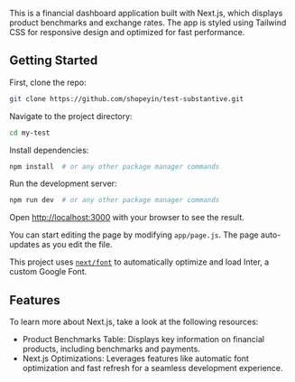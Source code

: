 This is a financial dashboard application built with Next.js, which displays product benchmarks and exchange rates. The app is styled using Tailwind CSS for responsive design and optimized for fast performance.
## Getting Started

First, clone the repo:

```bash
git clone https://github.com/shopeyin/test-substantive.git
```
Navigate to the project directory:
```bash
cd my-test
```
Install dependencies:

```bash
npm install  # or any other package manager commands
```
Run the development server:

```bash
npm run dev  # or any other package manager commands
```

Open [http://localhost:3000](http://localhost:3000) with your browser to see the result.

You can start editing the page by modifying `app/page.js`. The page auto-updates as you edit the file.

This project uses [`next/font`](https://nextjs.org/docs/basic-features/font-optimization) to automatically optimize and load Inter, a custom Google Font.

## Features

To learn more about Next.js, take a look at the following resources:

- Product Benchmarks Table: Displays key information on financial products, including benchmarks and payments.
- Next.js Optimizations: Leverages features like automatic font optimization and fast refresh for a seamless development experience.




